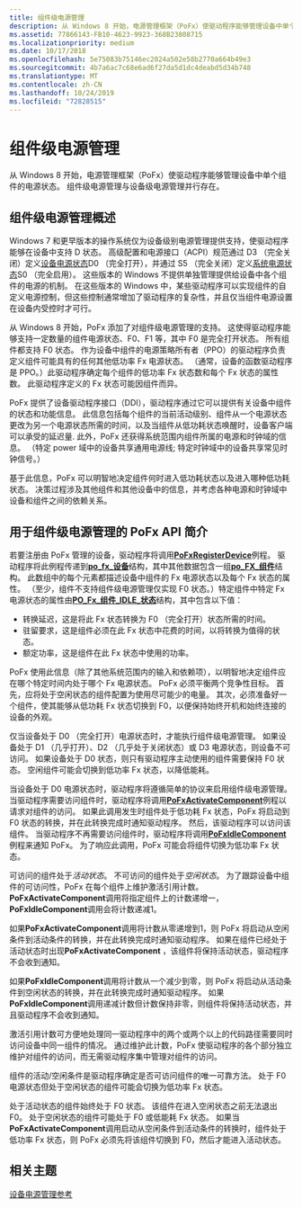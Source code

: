 ```yaml
---
title: 组件级电源管理
description: 从 Windows 8 开始，电源管理框架（PoFx）使驱动程序能够管理设备中单个组件的电源状态。 组件级电源管理与设备级电源管理并行存在。
ms.assetid: 77866143-FB10-4623-9923-368B23808715
ms.localizationpriority: medium
ms.date: 10/17/2018
ms.openlocfilehash: 5e75083b75146ec2024a502e58b2770a664b49e3
ms.sourcegitcommit: 4b7a6ac7c68e6ad6f27da5d1dc4deabd5d34b748
ms.translationtype: MT
ms.contentlocale: zh-CN
ms.lasthandoff: 10/24/2019
ms.locfileid: "72828515"
---
```

# <a name="component-level-power-management"></a>组件级电源管理


从 Windows 8 开始，电源管理框架（PoFx）使驱动程序能够管理设备中单个组件的电源状态。 组件级电源管理与设备级电源管理并行存在。

## <a name="overview-of-component-level-power-management"></a>组件级电源管理概述


Windows 7 和更早版本的操作系统仅为设备级别电源管理提供支持，使驱动程序能够在设备中支持 D 状态。 高级配置和电源接口（ACPI）规范通过 D3 （完全关闭）定义[设备电源状态](device-power-states.md)D0 （完全打开），并通过 S5 （完全关闭）定义[系统电源状态](system-power-states.md)S0 （完全启用）。 这些版本的 Windows 不提供单独管理提供给设备中各个组件的电源的机制。 在这些版本的 Windows 中，某些驱动程序可以实现组件的自定义电源控制，但这些控制通常增加了驱动程序的复杂性，并且仅当组件电源设置在设备内受控时才可行。

从 Windows 8 开始，PoFx 添加了对组件级电源管理的支持。 这使得驱动程序能够支持一定数量的组件电源状态、F0、F1 等，其中 F0 是完全打开状态。 所有组件都支持 F0 状态。 作为设备中组件的电源策略所有者（PPO）的驱动程序负责定义组件可能具有的任何其他低功率 Fx 电源状态。 （通常，设备的函数驱动程序是 PPO。）此驱动程序确定每个组件的低功率 Fx 状态数和每个 Fx 状态的属性数。 此驱动程序定义的 Fx 状态可能因组件而异。

PoFx 提供了设备驱动程序接口（DDI），驱动程序通过它可以提供有关设备中组件的状态和功能信息。 此信息包括每个组件的当前活动级别、组件从一个电源状态更改为另一个电源状态所需的时间，以及当组件从低功耗状态唤醒时，设备客户端可以承受的延迟量. 此外，PoFx 还获得系统范围内组件所属的电源和时钟域的信息。 （特定 power 域中的设备共享通用电源线; 特定时钟域中的设备共享常见时钟信号。）

基于此信息，PoFx 可以明智地决定组件何时进入低功耗状态以及进入哪种低功耗状态。 决策过程涉及其他组件和其他设备中的信息，并考虑各种电源和时钟域中设备和组件之间的依赖关系。

## <a name="introduction-to-the-pofx-api-for-component-level-power-management"></a>用于组件级电源管理的 PoFx API 简介


若要注册由 PoFx 管理的设备，驱动程序将调用[**PoFxRegisterDevice**](https://docs.microsoft.com/windows-hardware/drivers/ddi/wdm/nf-wdm-pofxregisterdevice)例程。 驱动程序将此例程传递到[**po\_fx\_设备**](https://docs.microsoft.com/windows-hardware/drivers/ddi/wdm/ns-wdm-_po_fx_device_v1)结构，其中其他数据包含一组[**po\_FX\_组件**](https://docs.microsoft.com/windows-hardware/drivers/ddi/wdm/ns-wdm-_po_fx_component_v1)结构。 此数组中的每个元素都描述设备中组件的 Fx 电源状态以及每个 Fx 状态的属性。 （至少，组件不支持组件级电源管理仅实现 F0 状态。）特定组件中特定 Fx 电源状态的属性由[**PO\_Fx\_组件\_IDLE\_状态**](https://docs.microsoft.com/windows-hardware/drivers/ddi/wdm/ns-wdm-_po_fx_component_idle_state)结构，其中包含以下值：

-   转换延迟，这是将此 Fx 状态转换为 F0 （完全打开）状态所需的时间。
-   驻留要求，这是组件必须在此 Fx 状态中花费的时间，以将转换为值得的状态。
-   额定功率，这是组件在此 Fx 状态中使用的功率。

PoFx 使用此信息（除了其他系统范围内的输入和依赖项），以明智地决定组件应在哪个特定时间内处于哪个 Fx 电源状态。 PoFx 必须平衡两个竞争性目标。 首先，应将处于空闲状态的组件配置为使用尽可能少的电量。 其次，必须准备好一个组件，使其能够从低功耗 Fx 状态切换到 F0，以便保持始终开机和始终连接的设备的外观。

仅当设备处于 D0 （完全打开）电源状态时，才能执行组件级电源管理。 如果设备处于 D1 （几乎打开）、D2 （几乎处于关闭状态）或 D3 电源状态，则设备不可访问。 如果设备处于 D0 状态，则只有驱动程序主动使用的组件需要保持 F0 状态。 空闲组件可能会切换到低功率 Fx 状态，以降低能耗。

当设备处于 D0 电源状态时，驱动程序将遵循简单的协议来启用组件级电源管理。 当驱动程序需要访问组件时，驱动程序将调用[**PoFxActivateComponent**](https://docs.microsoft.com/windows-hardware/drivers/ddi/wdm/nf-wdm-pofxactivatecomponent)例程以请求对组件的访问。 如果此调用发生时组件处于低功耗 Fx 状态，PoFx 将启动到 F0 状态的转换，并在此转换完成时通知驱动程序。 然后，该驱动程序可以访问该组件。 当驱动程序不再需要访问组件时，驱动程序将调用[**PoFxIdleComponent**](https://docs.microsoft.com/windows-hardware/drivers/ddi/wdm/nf-wdm-pofxidlecomponent)例程来通知 PoFx。 为了响应此调用，PoFx 可能会将组件切换为低功率 Fx 状态。

可访问的组件处于*活动状态*。 不可访问的组件处于*空闲状态*。 为了跟踪设备中组件的可访问性，PoFx 在每个组件上维护激活引用计数。 **PoFxActivateComponent**调用将指定组件上的计数递增一， **PoFxIdleComponent**调用会将计数递减1。

如果**PoFxActivateComponent**调用将计数从零递增到1，则 PoFx 将启动从空闲条件到活动条件的转换，并在此转换完成时通知驱动程序。 如果在组件已经处于活动状态时出现**PoFxActivateComponent** ，该组件将保持活动状态，驱动程序不会收到通知。

如果**PoFxIdleComponent**调用将计数从一个减少到零，则 PoFx 将启动从活动条件到空闲状态的转换，并在此转换完成时通知驱动程序。 如果**PoFxIdleComponent**调用递减计数但计数保持非零，则组件将保持活动状态，并且驱动程序不会收到通知。

激活引用计数可方便地处理同一驱动程序中的两个或两个以上的代码路径需要同时访问设备中同一组件的情况。 通过维护此计数，PoFx 使驱动程序的各个部分独立维护对组件的访问，而无需驱动程序集中管理对组件的访问。

组件的活动/空闲条件是驱动程序确定是否可访问组件的唯一可靠方法。 处于 F0 电源状态但处于空闲状态的组件可能会切换为低功率 Fx 状态。

处于活动状态的组件始终处于 F0 状态。 该组件在进入空闲状态之前无法退出 F0。 处于空闲状态的组件可能处于 F0 或低能耗 Fx 状态。 如果当**PoFxActivateComponent**调用启动从空闲条件到活动条件的转换时，组件处于低功率 Fx 状态，则 PoFx 必须先将该组件切换到 F0，然后才能进入活动状态。

## <a name="related-topics"></a>相关主题

[设备电源管理参考](device-power-management-reference.md)  
